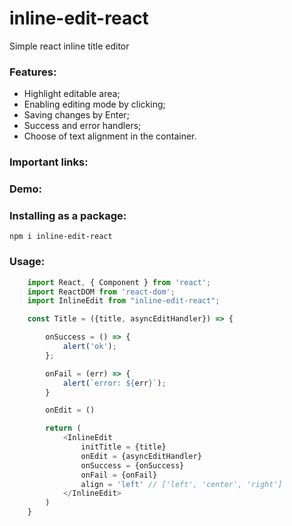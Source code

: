 # inline-edit-react

Simple react inline title editor

### Features:

- Highlight editable area;
- Enabling editing mode by clicking;
- Saving changes by Enter;
- Success and error handlers;
- Choose of text alignment in the container.

### Important links:

### Demo:

### Installing as a package:

`npm i inline-edit-react`

### Usage:

```javascript
    import React, { Component } from 'react';
	import ReactDOM from 'react-dom';
	import InlineEdit from "inline-edit-react";

	const Title = ({title, asyncEditHandler}) => {

		onSuccess = () => {
			alert('ok');
		};

		onFail = (err) => {
			alert(`error: ${err}`);
		}

		onEdit = ()

		return (
			<InlineEdit 
				initTitle = {title}
				onEdit = {asyncEditHandler}
				onSuccess = {onSuccess}
				onFail = {onFail}
				align = 'left' // ['left', 'center', 'right']
			</InlineEdit>
		)
	}
```	